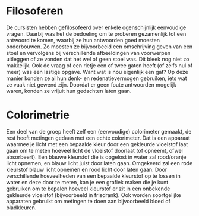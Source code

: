 # Filosoferen
De cursisten hebben gefilosofeerd over enkele ogenschijnlijk eenvoudige vragen. Daarbij was het de bedoeling om te proberen gezamenlijk tot een antwoord te komen, waarbij ze hun antwoorden goed moesten onderbouwen. Zo moesten ze bijvoorbeeld een omschrijving geven van een stoel en vervolgens bij verschillende afbeeldingen van voorwerpen uitleggen of ze vonden dat het wel of geen stoel was. Dit bleek nog niet zo makkelijk. Ook de vraag of een rietje een of twee gaten heeft (of zelfs nul of meer) was een lastige opgave. Want wat is nou eigenlijk een gat? Op deze manier konden ze al hun denk- en redenatievermogen gebruiken, iets wat ze vaak niet gewend zijn. Doordat er geen foute antwoorden mogelijk waren, konden ze vrijuit hun gedachten laten gaan.

# Colorimetrie
Een deel van de groep heeft zelf een (eenvoudige) colorimeter gemaakt, de rest heeft metingen gedaan met een echte colorimeter. Dat is een apparaat waarmee je licht met een bepaalde kleur door een gekleurde vloeistof laat gaan om te meten hoeveel licht de vloeistof doorlaat (of opneemt, ofwel absorbeert). Een blauwe kleurstof die is opgelost in water zal rood/oranje licht opnemen, en blauw licht juist door laten gaan. Omgekeerd zal een rode kleurstof blauw licht opnemen en rood licht door laten gaan. Door verschillende hoeveelheden van een bepaalde kleurstof op te lossen in water en deze door te meten, kan je een grafiek maken die je kunt gebruiken om te bepalen hoeveel kleurstof er zit in een onbekende gekleurde vloeistof (bijvoorbeeld in frisdrank). Ook worden soortgelijke apparaten gebruikt om metingen te doen aan bijvoorbeeld bloed of bladkleuren.
